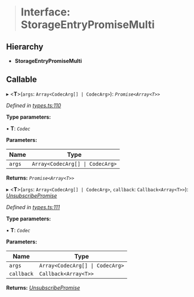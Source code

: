 > # Interface: StorageEntryPromiseMulti

## Hierarchy

* **StorageEntryPromiseMulti**

## Callable

▸ <**T**>(`args`: `Array<CodecArg[] | CodecArg>`): *`Promise<Array<T>>`*

*Defined in [types.ts:110](https://github.com/polkadot-js/api/blob/2eee6cf/packages/api/src/types.ts#L110)*

**Type parameters:**

▪ **T**: *`Codec`*

**Parameters:**

Name | Type |
------ | ------ |
`args` | `Array<CodecArg[] \| CodecArg>` |

**Returns:** *`Promise<Array<T>>`*

▸ <**T**>(`args`: `Array<CodecArg[] | CodecArg>`, `callback`: `Callback<Array<T>>`): *[UnsubscribePromise](../modules/_types_.md#unsubscribepromise)*

*Defined in [types.ts:111](https://github.com/polkadot-js/api/blob/2eee6cf/packages/api/src/types.ts#L111)*

**Type parameters:**

▪ **T**: *`Codec`*

**Parameters:**

Name | Type |
------ | ------ |
`args` | `Array<CodecArg[] \| CodecArg>` |
`callback` | `Callback<Array<T>>` |

**Returns:** *[UnsubscribePromise](../modules/_types_.md#unsubscribepromise)*